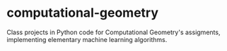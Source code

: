 # computational-geometry
Class projects in Python code for Computational Geometry's assigments, implementing elementary machine learning algorithms.
